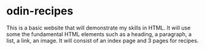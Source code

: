 # odin-recipes

This is a basic website that will demonstrate my skills in HTML.
It will use some the fundamental HTML elements such as a heading,
a paragraph, a list, a link, an image. It will consist of an
index page and 3 pages for recipes.